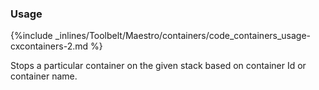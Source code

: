 <!-- usedin: [ _maestro/Toolbelt] - post: -->


### Usage


{%include _inlines/Toolbelt/Maestro/containers/code_containers_usage-cxcontainers-2.md %}

Stops a particular container on the given stack based on container Id or container name.

